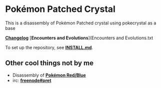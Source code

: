 # Pokémon Patched Crystal

This is a disassembly of Pokémon Patched crystal using pokecrystal as a base

[**Changelog**](ReadMe.txt)
[**Encounters and Evolutions**](Encounters and Evolutions.txt

To set up the repository, see [**INSTALL.md**](INSTALL.md).

## Other cool things not by me

* Disassembly of [**Pokémon Red/Blue**][pokered]
* irc: [**freenode#pret**][irc]

[pokered]: https://github.com/iimarckus/pokered
[irc]: https://kiwiirc.com/client/irc.freenode.net/?#pret
